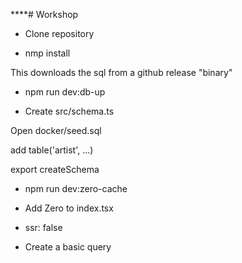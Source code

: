 \*\*\*\*# Workshop

- Clone repository

- nmp install

This downloads the sql from a github release "binary"

- npm run dev:db-up

- Create src/schema.ts

Open docker/seed.sql

add table('artist', ...)

export createSchema

- npm run dev:zero-cache

- Add Zero to index.tsx
- ssr: false

- Create a basic query
